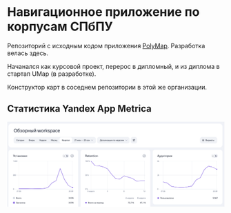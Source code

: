 # Навигационное приложение по корпусам СПбПУ

Репозиторий с исходным кодом приложения [PolyMap](https://apps.apple.com/ru/app/polymap/id1589702536). Разработка велась здесь.

Начанался как курсовой проект, перерос в дипломный, и из диплома в стартап UMap (в разработке).  

Конструктор карт в соседнем репозитории в этой же организации.

## Статистика Yandex App Metrica 
![alt text](./doc/img/appMetrica.png)